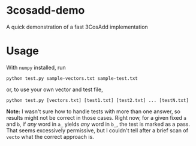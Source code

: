 # 3cosadd-demo
A quick demonstration of a fast 3CosAdd implementation

# Usage

With `numpy` installed, run

    python test.py sample-vectors.txt sample-test.txt

or, to use your own vector and test file, 

    python test.py [vectors.txt] [test1.txt] [test2.txt] ... [testN.txt]
    
**Note:** I wasn't sure how to handle tests with more than one answer, so results might not be correct in those cases. Right now, for a given fixed `a` and `b`, if *any* word in `a_` yields *any* word in `b_`, the test is marked as a pass. That seems excessively permissive, but I couldn't tell after a brief scan of `vecto` what the correct approach is.
